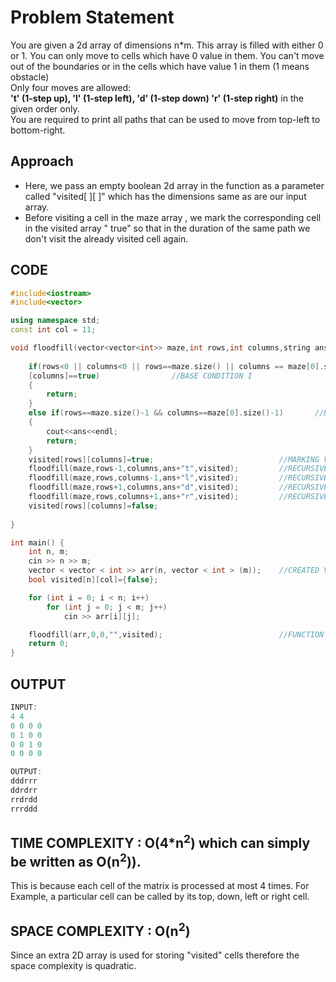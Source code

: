 # Problem Statement
You are given a 2d array of dimensions n*m.
This array is filled with either 0 or 1. You can only move to cells which have 0 value in them. You can't move out of the boundaries or in the cells which have value 1 in them (1 means obstacle)  
Only four moves are allowed:  
**'t' (1-step up), 'l' (1-step left), 'd' (1-step down) 'r' (1-step right)** in the given order only.  
You are required to print all paths that can be used to move from top-left to bottom-right.

## Approach
* Here, we pass an empty boolean 2d array in the function as a parameter called "visited[ ][ ]" which has the dimensions same as are our input array.
* Before visiting a cell in the maze array , we mark the corresponding cell in the visited array " true" so that in the duration of the same path we don't visit the already visited cell again.

## CODE

```cpp
#include<iostream>
#include<vector>

using namespace std;
const int col = 11;                 

void floodfill(vector<vector<int>> maze,int rows,int columns,string ans,bool visited[][col]) {
    
    if(rows<0 || columns<0 || rows==maze.size() || columns == maze[0].size()|| maze[rows][columns]==1 || visited[rows]
    [columns]==true)                //BASE CONDITION I
    {
        return;
    }
    else if(rows==maze.size()-1 && columns==maze[0].size()-1)       //BASE CONDITION II
    {
        cout<<ans<<endl;
        return;
    }
    visited[rows][columns]=true;                            //MARKING VISITED BLOCKS
    floodfill(maze,rows-1,columns,ans+"t",visited);         //RECURSIVE CALL FOR MOVING IN UPWARD DIRECTION
    floodfill(maze,rows,columns-1,ans+"l",visited);         //RECURSIVE CALL FOR MOVING IN LEFT DIRECTION
    floodfill(maze,rows+1,columns,ans+"d",visited);         //RECURSIVE CALL FOR MOVING IN DOWNWARD DIRECTION
    floodfill(maze,rows,columns+1,ans+"r",visited);         //RECURSIVE CALL FOR MOVING IN RIGHT DIRECTION
    visited[rows][columns]=false;
    
}

int main() {
    int n, m;
    cin >> n >> m;
    vector < vector < int >> arr(n, vector < int > (m));    //CREATED VECTOR
    bool visited[n][col]={false};

    for (int i = 0; i < n; i++)
        for (int j = 0; j < m; j++)
            cin >> arr[i][j];

    floodfill(arr,0,0,"",visited);                          //FUNCTION CALL
    return 0;
}
```
## OUTPUT
```c
INPUT:
4 4 
0 0 0 0 
0 1 0 0
0 0 1 0 
0 0 0 0 

OUTPUT:
dddrrr
ddrdrr
rrdrdd
rrrddd
```
## TIME COMPLEXITY : O(4*n<sup>2</sup>) which can simply be written as O(n<sup>2</sup>)).
This is because each cell of the matrix is processed at most 4 times. For Example, a particular cell can be called by its top, down, left or right cell.

## SPACE COMPLEXITY : O(n<sup>2</sup>)
Since an extra 2D array is used for storing "visited" cells therefore the space complexity is quadratic.
